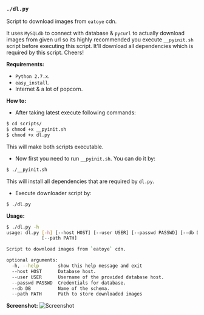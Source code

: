 ### `./dl.py`

Script to download images from `eatoye` cdn.

It uses `MySQLdb` to connect with database & `pycurl` to actually download images from given url so its highly
recommended you execute `__pyinit.sh` script before executing this script. It'll download all dependencies which is required
by this script. Cheers!

**Requirements:**
 - `Python 2.7.x`.
 - `easy_install`.
 - Internet & a lot of popcorn.

**How to:**
 - After taking latest execute following commands:
``` bash
$ cd scripts/
$ chmod +x __pyinit.sh
$ chmod +x dl.py
```
This will make both scripts executable.
- Now first you need to run `__pyinit.sh`. You can do it by:
``` bash
$ ./__pyinit.sh
```
This will install all dependencies that are required by `dl.py`.

- Execute downloader script by:
``` bash
$ ./dl.py
```

**Usage:**
``` bash 
$ ./dl.py -h
usage: dl.py [-h] [--host HOST] [--user USER] [--passwd PASSWD] [--db DB]
             [--path PATH]

Script to download images from `eatoye` cdn.

optional arguments:
  -h, --help       show this help message and exit
  --host HOST      Database host.
  --user USER      Username of the provided database host.
  --passwd PASSWD  Credentials for database.
  --db DB          Name of the schema.
  --path PATH      Path to store downloaded images
```

**Screenshot:**
![Screenshot](http://i.imgur.com/oXEGi9y.png)

